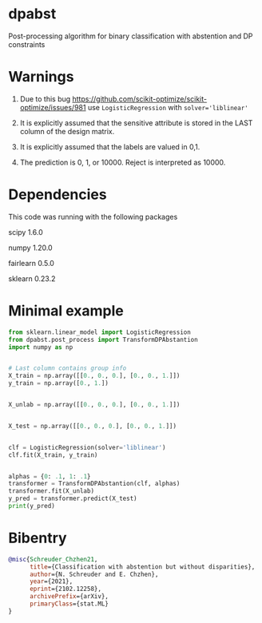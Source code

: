 # dpabst
Post-processing algorithm for binary classification with abstention and DP constraints


# Warnings

1. Due to this bug https://github.com/scikit-optimize/scikit-optimize/issues/981 use `LogisticRegression` with `solver='liblinear'`

2. It is explicitly assumed that the sensitive attribute is stored in the LAST column of the design matrix.

3. It is explicitly assumed that the labels are valued in 0,1.

4. The prediction is 0, 1, or 10000. Reject is interpreted as 10000.

# Dependencies

This code was running with the following packages

scipy 1.6.0

numpy 1.20.0

fairlearn 0.5.0

sklearn 0.23.2


# Minimal example

```python
from sklearn.linear_model import LogisticRegression
from dpabst.post_process import TransformDPAbstantion
import numpy as np


# Last column contains group info
X_train = np.array([[0., 0., 0.], [0., 0., 1.]])
y_train = np.array([0., 1.])


X_unlab = np.array([[0., 0., 0.], [0., 0., 1.]])


X_test = np.array([[0., 0., 0.], [0., 0., 1.]])


clf = LogisticRegression(solver='liblinear')
clf.fit(X_train, y_train)


alphas = {0: .1, 1: .1}
transformer = TransformDPAbstantion(clf, alphas)
transformer.fit(X_unlab)
y_pred = transformer.predict(X_test)
print(y_pred)
```

# Bibentry
```bib
@misc{Schreuder_Chzhen21,
      title={Classification with abstention but without disparities}, 
      author={N. Schreuder and E. Chzhen},
      year={2021},
      eprint={2102.12258},
      archivePrefix={arXiv},
      primaryClass={stat.ML}
}
